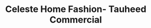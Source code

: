 ---
title: "Celeste Home Fashion- Tauheed Commercial"
url: /karachi/celeste-home-fashion-tauheed-commercial/
shop: Betten
---